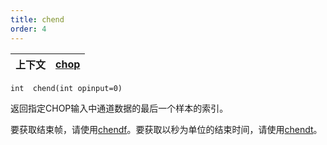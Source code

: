 ```yaml
---
title: chend
order: 4
---
```


| 上下文 | [chop](../contexts/chop.html) |
| --- | --- |

`int  chend(int opinput=0)`

返回指定CHOP输入中通道数据的最后一个样本的索引。

要获取结束帧，请使用[chendf](chendf.html "返回指定输入最后一个样本对应的帧")。要获取以秒为单位的结束时间，请使用[chendt](chendt.html "返回指定输入最后一个样本对应的时间")。
